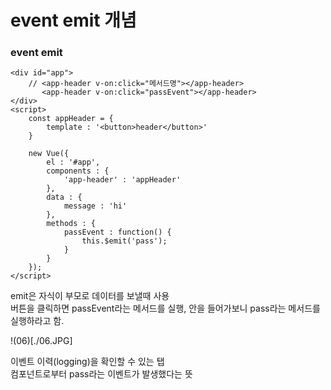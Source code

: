 # event emit 개념

### event emit

    <div id="app">
        // <app-header v-on:click="메서드명"></app-header>
           <app-header v-on:click="passEvent"></app-header>
    </div>
    <script>
        const appHeader = {
            template : '<button>header</button>'
        }

        new Vue({
            el : '#app',
            components : {
                'app-header' : 'appHeader'
            },
            data : {
                message : 'hi'
            },
            methods : {
                passEvent : function() {
                    this.$emit('pass');
                }
            }
        });
    </script>
    
 emit은 자식이 부모로 데이터를 보낼때 사용  
 버튼을 클릭하면 passEvent라는 메서드를 실행, 안을 들어가보니 pass라는 메서드를 실행하라고 함.





!(06)[./06.JPG]

이벤트 이력(logging)을 확인할 수 있는 탭  
<app-header>컴포넌트로부터 pass라는 이벤트가 발생했다는 뜻




